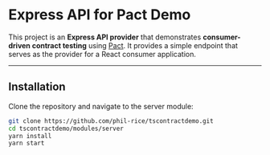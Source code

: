 # Express API for Pact Demo

This project is an **Express API provider** that demonstrates **consumer-driven contract testing** using [Pact](https://pact.io). It provides a simple endpoint that serves as the provider for a React consumer application.

---

## Installation

Clone the repository and navigate to the server module:

```bash
git clone https://github.com/phil-rice/tscontractdemo.git
cd tscontractdemo/modules/server
yarn install
yarn start
```
